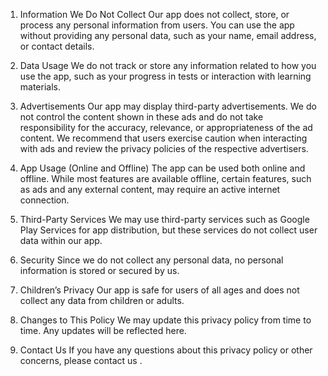 1. Information We Do Not Collect
Our app does not collect, store, or process any personal information from users. You can use the app without providing any personal data, such as your name, email address, or contact details.

2. Data Usage
We do not track or store any information related to how you use the app, such as your progress in tests or interaction with learning materials.

3. Advertisements
Our app may display third-party advertisements. We do not control the content shown in these ads and do not take responsibility for the accuracy, relevance, or appropriateness of the ad content. We recommend that users exercise caution when interacting with ads and review the privacy policies of the respective advertisers.

4. App Usage (Online and Offline)
The app can be used both online and offline. While most features are available offline, certain features, such as ads and any external content, may require an active internet connection.

5. Third-Party Services
We may use third-party services such as Google Play Services for app distribution, but these services do not collect user data within our app.

6. Security
Since we do not collect any personal data, no personal information is stored or secured by us.

7. Children’s Privacy
Our app is safe for users of all ages and does not collect any data from children or adults.

8. Changes to This Policy
We may update this privacy policy from time to time. Any updates will be reflected here.

9. Contact Us
If you have any questions about this privacy policy or other concerns, please contact us .

